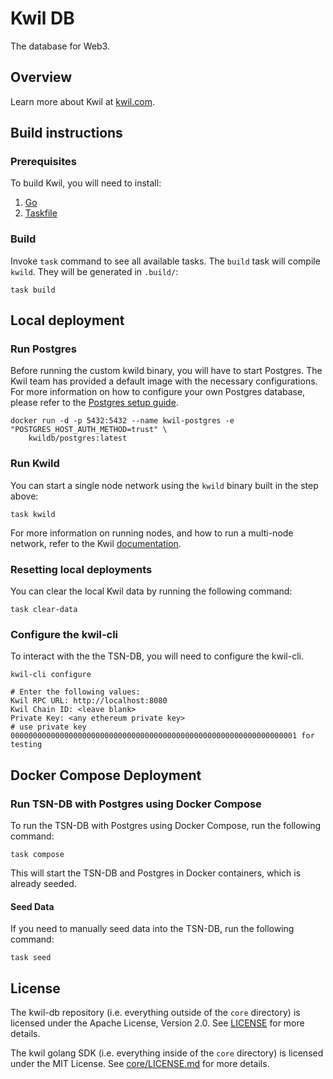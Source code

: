 # Kwil DB

The database for Web3.

## Overview

Learn more about Kwil at [kwil.com](https://kwil.com).

## Build instructions

### Prerequisites

To build Kwil, you will need to install:

1. [Go](https://golang.org/doc/install)
2. [Taskfile](https://taskfile.dev/installation)

### Build

Invoke `task` command to see all available tasks. The `build` task will compile `kwild`. They will be generated in `.build/`:

```shell
task build
```

## Local deployment

### Run Postgres

Before running the custom kwild binary, you will have to start Postgres.
The Kwil team has provided a default image with the necessary configurations. 
For more information on how to configure your own Postgres database, please refer to the [Postgres setup guide](https://docs.kwil.com/docs/daemon/installation#postgresql).

```
docker run -d -p 5432:5432 --name kwil-postgres -e "POSTGRES_HOST_AUTH_METHOD=trust" \
    kwildb/postgres:latest
```

### Run Kwild

You can start a single node network using the `kwild` binary built in the step above:

```shell
task kwild
```

For more information on running nodes, and how to run a multi-node network, refer to the Kwil [documentation](<https://docs.kwil.com/docs/node/quickstart>).

### Resetting local deployments

You can clear the local Kwil data by running the following command:

```shell
task clear-data
```

### Configure the kwil-cli

To interact with the the TSN-DB, you will need to configure the kwil-cli.
```shell
kwil-cli configure

# Enter the following values:
Kwil RPC URL: http://localhost:8080
Kwil Chain ID: <leave blank>
Private Key: <any ethereum private key>
# use private key 0000000000000000000000000000000000000000000000000000000000000001 for testing
```

## Docker Compose Deployment

### Run TSN-DB with Postgres using Docker Compose

To run the TSN-DB with Postgres using Docker Compose, run the following command:
```shell
task compose
```

This will start the TSN-DB and Postgres in Docker containers, which is already seeded.

#### Seed Data
If you need to manually seed data into the TSN-DB, run the following command:
```shell
task seed
```

## License

The kwil-db repository (i.e. everything outside of the `core` directory) is licensed under the Apache License, Version 2.0. See [LICENSE](LICENSE) for more details.

The kwil golang SDK (i.e. everything inside of the `core` directory) is licensed under the MIT License. See [core/LICENSE.md](core/LICENSE.md) for more details.
